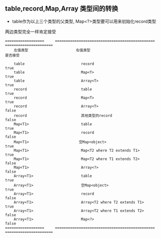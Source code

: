table,record,Map<T>,Array<T> 类型间的转换
------------------------------------------------


* table作为以上三个类型的父类型, Map<?>类型要可以用来初始化record类型

两边类型完全一样肯定接受



    ==================     ==============================================  ======================
        左值类型                      右值类型                                 是否接受

        table                          record                                   true
        table                          Map<T>                                   true
        table                          Array<T>                                 true
        record                         table                                    true
        record                         Map<T>                                   true
        record                         Array<T>                                 false
        record                         其他类型的record                          false
        Map<T1>                        table                                    true
        Map<T1>                        record                                   false
        Map<T1>                       空Map<object>                             true
        Map<T1>                        Map<T2 where T2 extends T1>              true
        Map<T1>                        Map<T2 where T1 extends T2>              false
        Map<T1>                        Array<?>                                 false
        Array<T1>                      table                                    true
        Array<T1>                      空Map<object>                            true
        Array<T1>                      record                                   false
        Array<T1>                      Array<T2 where T2 extends T1>            true
        Array<T1>                      Array<T2 where T1 extends T2>            false
        Array<T1>                      Map<?>                                   false
    ==================     ==============================================  ======================
